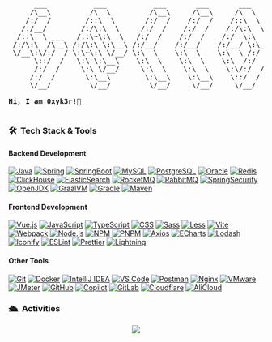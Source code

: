 <pre>
      ___           ___           ___       ___       ___     
     /\__\         /\  \         /\__\     /\__\     /\  \    
    /:/  /        /::\  \       /:/  /    /:/  /    /::\  \   
   /:/__/        /:/\:\  \     /:/  /    /:/  /    /:/\:\  \  
  /::\  \ ___   /::\~\:\  \   /:/  /    /:/  /    /:/  \:\  \ 
 /:/\:\  /\__\ /:/\:\ \:\__\ /:/__/    /:/__/    /:/__/ \:\__\
 \/__\:\/:/  / \:\~\:\ \/__/ \:\  \    \:\  \    \:\  \ /:/  /
      \::/  /   \:\ \:\__\    \:\  \    \:\  \    \:\  /:/  / 
      /:/  /     \:\ \/__/     \:\  \    \:\  \    \:\/:/  /  
     /:/  /       \:\__\        \:\__\    \:\__\    \::/  /   
     \/__/         \/__/         \/__/     \/__/     \/__/    
     
<strong>Hi, I am 0xyk3r!👋 </strong>

</pre> 



### 🛠 &nbsp;Tech Stack & Tools

#### Backend Development

<p>
      
[![Java](https://img.shields.io/badge/Java-007396?logo=java&logoColor=FFF&style=ShieldStyle)](#)
[![Spring](https://img.shields.io/badge/Spring-6DB33F?logo=spring&logoColor=FFF&style=ShieldStyle)](#)
[![SpringBoot](https://img.shields.io/badge/SpringBoot-6DB33F?logo=springboot&logoColor=FFF&style=ShieldStyle)](#)
[![MySQL](https://img.shields.io/badge/MySQL-4479A1?logo=mysql&logoColor=FFF&style=ShieldStyle)](#)
[![PostgreSQL](https://img.shields.io/badge/PostgreSQL-4169E1?logo=postgresql&logoColor=FFF&style=ShieldStyle)](#)
[![Oracle](https://img.shields.io/badge/Oracle-F80000?logo=oracle&logoColor=FFF&style=ShieldStyle)](#)
[![Redis](https://img.shields.io/badge/Redis-FF4438?logo=redis&logoColor=FFF&style=ShieldStyle)](#)
[![ClickHouse](https://img.shields.io/badge/ClickHouse-FFCC01?style=flat&logo=clickhouse&logoColor=FFF)](#)
[![ElasticSearch](https://img.shields.io/badge/ElasticSearch-1E2F6A?style=flat&logo=elasticsearch&logoColor=FFF)](#)
[![RocketMQ](https://img.shields.io/badge/RocketMQ-D77310?style=flat&logo=apacherocketmq&logoColor=FFF)](#)
[![RabbitMQ](https://img.shields.io/badge/RabbitMQ-FF6600?style=flat&logo=rabbitmq&logoColor=FFF)](#)
[![SpringSecurity](https://img.shields.io/badge/SpringSecurity-6DB33F?logo=springsecurity&logoColor=FFF&style=ShieldStyle)](#)
[![OpenJDK](https://img.shields.io/badge/OpenJDK-000000?style=ShieldStyle&logo=openjdk&logoColor=FFF)](#)
[![GraalVM](https://img.shields.io/badge/GraalVM-007396?logo=java&logoColor=FFF&style=ShieldStyle)](#)
[![Gradle](https://img.shields.io/badge/Gradle-02303A.svg?style=ShieldStyle&logo=Gradle&logoColor=FFF)](#)
[![Maven](https://img.shields.io/badge/Maven-C71A36?logo=apachemaven&logoColor=FFF&style=ShieldStyle)](#)

</p>

#### Frontend Development

<p>
      
[![Vue.js](https://img.shields.io/badge/Vue.js-339933?logo=vue.js&logoColor=FFF&style=ShieldStyle)](#)
[![JavaScript](https://img.shields.io/badge/JavaScript-323330?logo=javascript&logoColor=%23F7DF1E&style=ShieldStyle)](#)
[![TypeScript](https://img.shields.io/badge/TypeScript-3178C6?logo=typescript&logoColor=FFF&style=ShieldStyle)](#)
[![CSS](https://img.shields.io/badge/CSS-663399?logo=css&logoColor=FFF&style=ShieldStyle)](#)
[![Sass](https://img.shields.io/badge/Sass-CC6699?logo=sass&logoColor=FFF&style=ShieldStyle)](#)
[![Less](https://img.shields.io/badge/Less-1D365D?logo=less&logoColor=FFF&style=ShieldStyle)](#)
[![Vite](https://img.shields.io/badge/Vite-646CFF?logo=vite&logoColor=FFF&style=ShieldStyle)](#)
[![Webpack](https://img.shields.io/badge/Webpack-8DD6F9?logo=webpack&logoColor=FFF&style=ShieldStyle)](#)
[![Node.js](https://img.shields.io/badge/Node.js-339933?logo=node.js&logoColor=FFF&style=ShieldStyle)](#)
[![NPM](https://img.shields.io/badge/NPM-CB3837?style=ShieldStyle&logo=npm&logoColor=FFF)](#)
[![PNPM](https://img.shields.io/badge/PNPM-F69220?style=ShieldStyle&logo=pnpm&logoColor=FFF)](#)
[![Axios](https://img.shields.io/badge/Axios-5A29E4?logo=axios&logoColor=FFF&style=ShieldStyle)](#)
[![ECharts](https://img.shields.io/badge/ECharts-AA344D?logo=apacheecharts&logoColor=FFF&style=ShieldStyle)](#)
[![Lodash](https://img.shields.io/badge/Lodash-3492FF?logo=lodash&logoColor=FFF&style=ShieldStyle)](#)
[![Iconify](https://img.shields.io/badge/Iconify-1769AA?logo=iconify&logoColor=FFF&style=ShieldStyle)](#)
[![ESLint](https://img.shields.io/badge/ESLint-4B32C3?logo=eslint&logoColor=FFF&style=ShieldStyle)](#)
[![Prettier](https://img.shields.io/badge/Prettier-F7B93E?logo=prettier&logoColor=FFF&style=ShieldStyle)](#)
[![Lightning](https://img.shields.io/badge/Lightning-792EE5?logo=lightning&logoColor=FFF&style=ShieldStyle)](#)

<p>

#### Other Tools
      
<p>

[![Git](https://img.shields.io/badge/Git-F05032?logo=git&logoColor=FFF&style=ShieldStyle)](#)
[![Docker](https://img.shields.io/badge/Docker-2496ED?logo=docker&logoColor=FFF&style=ShieldStyle)](#)
[![IntelliJ IDEA](https://img.shields.io/badge/IntelliJ%20IDEA-000000?logo=intellijidea&logoColor=FFF&style=ShieldStyle)](#)
[![VS Code](https://img.shields.io/badge/VS%20Code-007ACC?logo=visualstudiocode&logoColor=FFF&style=ShieldStyle)](#)
[![Postman](https://img.shields.io/badge/Postman-FF6C37?style=ShieldStyle&logo=postman&logoColor=white)](#)
[![Nginx](https://img.shields.io/badge/Nginx-009639?style=ShieldStyle&logo=nginx&logoColor=white)](#)
[![VMware](https://img.shields.io/badge/VMware-607078?style=ShieldStyle&logo=vmware&logoColor=white)](#)
[![JMeter](https://img.shields.io/badge/JMeter-D22128?style=ShieldStyle&logo=apachejmeter&logoColor=white)](#)
[![GitHub](https://img.shields.io/badge/GitHub-181717?logo=github&logoColor=FFF&style=ShieldStyle)](#)
[![Copilot](https://img.shields.io/badge/Copilot-000000?logo=githubcopilot&logoColor=FFF&style=ShieldStyle)](#)
[![GitLab](https://img.shields.io/badge/GitLab-FC6D26?logo=gitlab&logoColor=FFF&style=ShieldStyle)](#)
[![Cloudflare](https://img.shields.io/badge/Cloudflare-F38020?logo=cloudflare&logoColor=FFF&style=ShieldStyle)](#)
[![AliCloud](https://img.shields.io/badge/AliCloud-FF6A00?logo=alibabacloud&logoColor=FFF&style=ShieldStyle)](#)

</p>


### 🛳 &nbsp;Activities
<div align="center"> <img src="https://github-readme-activity-graph.vercel.app/graph?username=0xyk3r&theme=react-dark&hide_title=true" /> </div>

